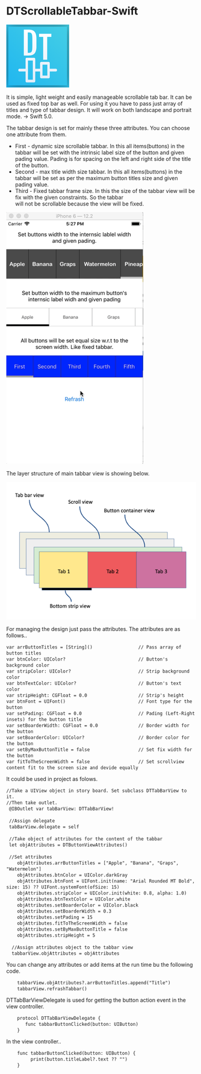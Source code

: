 # DTScrollableTabbar-Swift

![Screenshot](https://github.com/Dhaval1094/DTScrollableTabbar-Swift/blob/master/Screenshots/Logo/icon_logo.png)

It is simple, light weight and easily manageable scrollable tab bar. It can be used as fixed top bar as well. For using it you have to pass just array of titles and type of tabbar design. It will work on both landscape and portrait mode. -> Swift 5.0. 

The tabbar design is set for mainly these three attributes. You can choose one attribute from them.

* First - dynamic size scrollable tabbar. In this all items(buttons) in the tabbar will be set with the intrinsic label size 		of the button and given pading value. Pading is for spacing on the left and right side of the title of the button.
* Second - max title width size tabbar. In this all items(buttons) in the tabbar will be set as per the maximum button titles 	size and given pading value.
* Third - Fixed tabbar frame size. In this the size of the tabbar view will be fix with the given constraints. So the tabbar 	
	will not be scrollable because the view will be fixed.

![App Functionality](https://github.com/Dhaval1094/DTScrollableTabbar-Swift/blob/master/Screenshots/App_functionality.gif)
	
The layer structure of main tabbar view is showing below.

![Layers](https://github.com/Dhaval1094/DTScrollableTabbar-Swift/blob/master/Screenshots/layers.png)

For managing the design just pass the attributes. The attributes are as follows..

    var arrButtonTitles = [String]()                 // Pass array of button titles
    var btnColor: UIColor?                           // Button's background color
    var stripColor: UIColor?                         // Strip background color
    var btnTextColor: UIColor?                       // Button's text color
    var stripHeight: CGFloat = 0.0                   // Strip's height
    var btnFont = UIFont()                           // Font type for the button
    var setPading: CGFloat = 0.0                     // Pading (Left-Right insets) for the button title
    var setBoarderWidth: CGFloat = 0.0               // Border width for the button
    var setBoarderColor: UIColor?                    // Border color for the button
    var setByMaxButtonTitle = false                  // Set fix width for the button
    var fitToTheScreenWidth = false                  // Set scrollview content fit to the screen size and devide equally
    
It could be used in project as folows.

    //Take a UIView object in story board. Set subclass DTTabBarView to it.
    //Then take outlet.
     @IBOutlet var tabBarView: DTTabBarView!
     
     //Assign delegate 
     tabBarView.delegate = self
     
     //Take object of attributes for the content of the tabbar
     let objAttributes = DTButtonViewAttributes()
     
     //Set attributes
        objAttributes.arrButtonTitles = ["Apple", "Banana", "Graps", "Watermelon"]
        objAttributes.btnColor = UIColor.darkGray
        objAttributes.btnFont = UIFont.init(name: "Arial Rounded MT Bold", size: 15) ?? UIFont.systemFont(ofSize: 15)
        objAttributes.stripColor = UIColor.init(white: 0.8, alpha: 1.0)
        objAttributes.btnTextColor = UIColor.white
        objAttributes.setBoarderColor = UIColor.black
        objAttributes.setBoarderWidth = 0.3
        objAttributes.setPading = 15
        objAttributes.fitToTheScreenWidth = false
        objAttributes.setByMaxButtonTitle = false
        objAttributes.stripHeight = 5
        
      //Assign attributes object to the tabbar view
      tabbarView.objAttributes = objAttributes
      
You can change any attributes or add items at the run time bu the following code.

        tabbarView.objAttributes?.arrButtonTitles.append("Title")
        tabbarView.refrashTabbar()

DTTabBarViewDelegate is used for getting the button action event in the view controller.

        protocol DTTabBarViewDelegate {
           func tabbarButtonClicked(button: UIButton)
        }
        
In the view controller..

        func tabbarButtonClicked(button: UIButton) {
             print(button.titleLabel?.text ?? "")
        }
     
